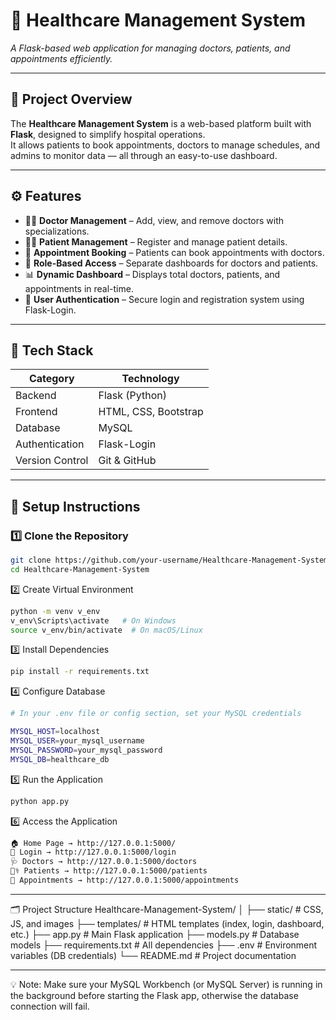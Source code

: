 # 🏥 Healthcare Management System

*A Flask-based web application for managing doctors, patients, and appointments efficiently.*

---

## 📌 Project Overview

The **Healthcare Management System** is a web-based platform built with **Flask**, designed to simplify hospital operations.  
It allows patients to book appointments, doctors to manage schedules, and admins to monitor data — all through an easy-to-use dashboard.

---

## ⚙️ Features

* 👨‍⚕️ **Doctor Management** – Add, view, and remove doctors with specializations.  
* 🧑‍💼 **Patient Management** – Register and manage patient details.  
* 📅 **Appointment Booking** – Patients can book appointments with doctors.  
* 🔄 **Role-Based Access** – Separate dashboards for doctors and patients.  
* 📊 **Dynamic Dashboard** – Displays total doctors, patients, and appointments in real-time.  
* 🔐 **User Authentication** – Secure login and registration system using Flask-Login.  

---

## 🧠 Tech Stack

| Category | Technology |
|-----------|-------------|
| Backend | Flask (Python) |
| Frontend | HTML, CSS, Bootstrap |
| Database | MySQL |
| Authentication | Flask-Login |
| Version Control | Git & GitHub |

---

## 🚀 Setup Instructions

### 1️⃣ Clone the Repository
```bash
git clone https://github.com/your-username/Healthcare-Management-System.git
cd Healthcare-Management-System
```
2️⃣ Create Virtual Environment
```bash
python -m venv v_env
v_env\Scripts\activate   # On Windows
source v_env/bin/activate  # On macOS/Linux
```
3️⃣ Install Dependencies
```bash
pip install -r requirements.txt
```
4️⃣ Configure Database
```bash
# In your .env file or config section, set your MySQL credentials

MYSQL_HOST=localhost
MYSQL_USER=your_mysql_username
MYSQL_PASSWORD=your_mysql_password
MYSQL_DB=healthcare_db
```
5️⃣ Run the Application
```bash
python app.py
```
6️⃣ Access the Application
```bash
🏠 Home Page → http://127.0.0.1:5000/
🔐 Login → http://127.0.0.1:5000/login
🩺 Doctors → http://127.0.0.1:5000/doctors
👨‍⚕️ Patients → http://127.0.0.1:5000/patients
📅 Appointments → http://127.0.0.1:5000/appointments
```

---

🗂️ Project Structure
Healthcare-Management-System/
│
├── static/                  # CSS, JS, and images
├── templates/               # HTML templates (index, login, dashboard, etc.)
├── app.py                   # Main Flask application
├── models.py                # Database models
├── requirements.txt         # All dependencies
├── .env                     # Environment variables (DB credentials)
└── README.md                # Project documentation

---

💡 Note: Make sure your MySQL Workbench (or MySQL Server) is running in the background before starting the Flask app, otherwise the database connection will fail.
